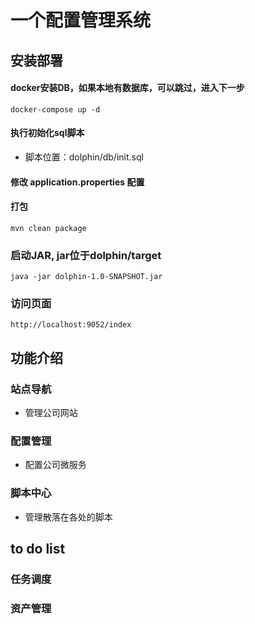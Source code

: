 # 一个配置管理系统

## 安装部署
#### docker安装DB，如果本地有数据库，可以跳过，进入下一步
```shell
docker-compose up -d
```
#### 执行初始化sql脚本

* 脚本位置：dolphin/db/init.sql

#### 修改 application.properties 配置
#### 打包
```shell
mvn clean package
```
### 启动JAR, jar位于dolphin/target
```shell
java -jar dolphin-1.0-SNAPSHOT.jar

```

### 访问页面
    http://localhost:9052/index

## 功能介绍
### 站点导航
* 管理公司网站
### 配置管理
* 配置公司微服务
### 脚本中心
* 管理散落在各处的脚本

## to do list
### 任务调度
### 资产管理

